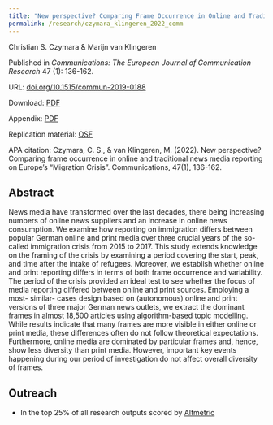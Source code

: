```yaml
---
title: "New perspective? Comparing Frame Occurrence in Online and Traditional News Media Reporting on Europe's 'Migration Crisis'"
permalink: /research/czymara_klingeren_2022_comm
---
```

Christian S. Czymara & Marijn van Klingeren

Published in *Communications: The European Journal of Communication Research* 47 (1): 136-162.

URL: [doi.org/10.1515/commun-2019-0188](https://doi.org/10.1515/commun-2019-0188)

Download: [PDF](https://czymara.github.io/files/Czymara_2022_New-perspective.pdf)

Appendix: [PDF](https://czymara.github.io/files/Czymara_2022_New-perspective_Appendix.pdf)

Replication material: [OSF](https://osf.io/etg5h/)

APA citation: Czymara, C. S., & van Klingeren, M. (2022). New perspective? Comparing frame occurrence in online and traditional news media reporting on Europe’s “Migration Crisis”. Communications, 47(1), 136-162.

Abstract
------
News media have transformed over the last decades, there being increasing numbers of online news suppliers and an increase in online news consumption. We examine how reporting on immigration differs between popular German online and print media over three crucial years of the so-called immigration crisis from 2015 to 2017. This study extends knowledge on the framing of the crisis by examining a period covering the start, peak, and time after the intake of refugees. Moreover, we establish whether online and print reporting differs in terms of both frame occurrence and variability. The period of the crisis provided an ideal test to see whether the focus of media reporting differed between online and print sources. Employing a most- similar- cases design based on (autonomous) online and print versions of three major German news outlets, we extract the dominant frames in almost 18,500 articles using algorithm-based topic modelling. While results indicate that many frames are more visible in either online or print media, these differences often do not follow theoretical expectations. Furthermore, online media are dominated by particular frames and, hence, show less diversity than print media. However, important key events happening during our period of investigation do not affect overall diversity of frames.

Outreach
------
- In the top 25% of all research outputs scored by [Altmetric](https://www.altmetric.com/details/104025211)

